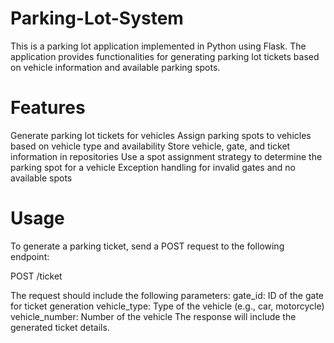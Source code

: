 # Parking-Lot-System
This is a parking lot application implemented in Python using Flask. The application provides functionalities for generating parking lot tickets based on vehicle information and available parking spots.
# Features
Generate parking lot tickets for vehicles
Assign parking spots to vehicles based on vehicle type and availability
Store vehicle, gate, and ticket information in repositories
Use a spot assignment strategy to determine the parking spot for a vehicle
Exception handling for invalid gates and no available spots
# Usage
To generate a parking ticket, send a POST request to the following endpoint:

POST /ticket

The request should include the following parameters:
gate_id: ID of the gate for ticket generation
vehicle_type: Type of the vehicle (e.g., car, motorcycle)
vehicle_number: Number of the vehicle
The response will include the generated ticket details.
